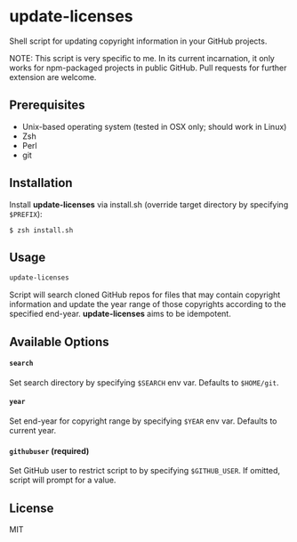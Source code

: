 # update-licenses

Shell script for updating copyright information in your GitHub projects.

NOTE: This script is very specific to me. In its current incarnation, it only
works for npm-packaged projects in public GitHub. Pull requests for further
extension are welcome.

## Prerequisites

 * Unix-based operating system (tested in OSX only; should work in Linux)
 * Zsh
 * Perl
 * git

## Installation

Install __update-licenses__ via install.sh (override target directory by
specifying `$PREFIX`):

    $ zsh install.sh

## Usage

```sh
update-licenses
```

Script will search cloned GitHub repos for files that may contain copyright
information and update the year range of those copyrights according to the
specified end-year. __update-licenses__ aims to be idempotent.

## Available Options

#### `search`
Set search directory by specifying `$SEARCH` env var. Defaults to `$HOME/git`.

#### `year`
Set end-year for copyright range by specifying `$YEAR` env var. Defaults to
current year.

#### `githubuser` (required)
Set GitHub user to restrict script to by specifying `$GITHUB_USER`. If omitted,
script will prompt for a value.

## License

MIT
